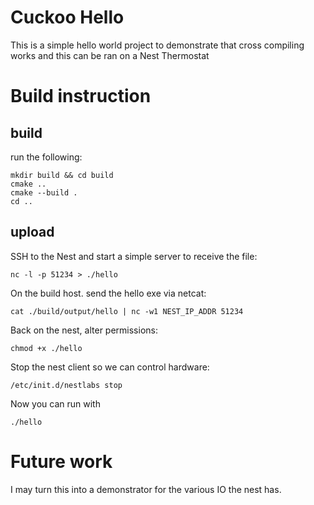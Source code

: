 # Cuckoo Hello
This is a simple hello world project to demonstrate that cross compiling works and this can be ran on a Nest Thermostat

# Build instruction
## build
run the following:
```
mkdir build && cd build
cmake ..
cmake --build .
cd ..
```

## upload
SSH to the Nest and start a simple server to receive the file:
```
nc -l -p 51234 > ./hello
```

On the build host. send the hello exe via netcat:
```
cat ./build/output/hello | nc -w1 NEST_IP_ADDR 51234
```

Back on the nest, alter permissions:
```
chmod +x ./hello
```
Stop the nest client so we can control hardware:
```
/etc/init.d/nestlabs stop
```

Now you can run with
```
./hello
```

# Future work
I may turn this into a demonstrator for the various IO the nest has.
